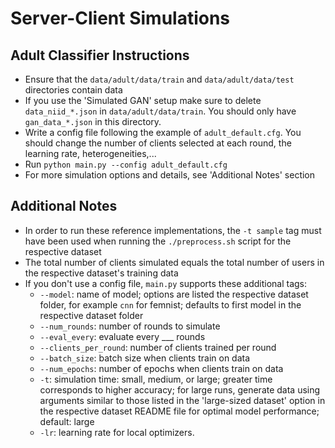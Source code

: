 # Server-Client Simulations

## Adult Classifier Instructions
- Ensure that the ```data/adult/data/train``` and ```data/adult/data/test``` directories contain data
- If you use the 'Simulated GAN' setup make sure to delete ```data_niid_*.json``` in ```data/adult/data/train```. You should only have ```gan_data_*.json``` in this directory.
- Write a config file following the example of ```adult_default.cfg```. You should change the number of clients selected at each round, the learning rate, heterogeneities,...
- Run ```python main.py --config adult_default.cfg```
- For more simulation options and details, see 'Additional Notes' section

## Additional Notes
- In order to run these reference implementations, the ```-t sample``` tag must have been used when running the ```./preprocess.sh``` script for the respective dataset
- The total number of clients simulated equals the total number of users in the respective dataset's training data
- If you don't use a config file, ```main.py``` supports these additional tags:
    - ```--model```: name of model; options are listed the respective dataset folder, for example ```cnn``` for femnist; defaults to first model in the respective dataset folder
    - ```--num_rounds```: number of rounds to simulate
    - ```--eval_every```: evaluate every ___ rounds
    - ```--clients_per_round```: number of clients trained per round
    - ```--batch_size```: batch size when clients train on data
    - ```--num_epochs```: number of epochs when clients train on data
    - ```-t```: simulation time: small, medium, or large; greater time corresponds to higher accuracy; for large runs, generate data using arguments similar to those listed in the 'large-sized dataset' option in the respective dataset README file for optimal model performance; default: large
    - ```-lr```: learning rate for local optimizers. 
